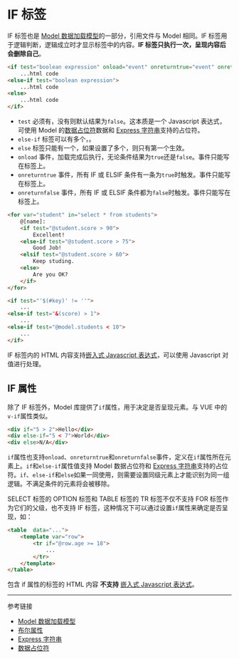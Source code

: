 # IF 标签

IF 标签也是 [Model 数据加载模型](/root.js/model.md)的一部分，引用文件与 Model 相同。IF 标签用于逻辑判断，逻辑成立时才显示标签中的内容。**IF 标签只执行一次，呈现内容后会删除自己**。

```html
<if test="boolean expression" onload="event" onreturntrue="event" onreturnfalse="event">
    ...html code
<else-if test="boolean expression">
    ...html code
<else>
    ...html code
</if>
```

* `test` 必须有，没有则默认结果为`false`。这本质是一个 Javascript 表达式，可使用 Model 的[数据占位符](/root.js/holder.md)数据和 [Express 字符串](/data/express.md)支持的占位符。
* `else-if` 标签可以有多个，。
* `else` 标签只能有一个，如果设置了多个，则只有第一个生效。
* `onload` 事件，加载完成后执行，无论条件结果为`true`还是`false`。事件只能写在标签上。
* `onreturntrue` 事件，所有 IF 或 ELSIF 条件有一条为`true`时触发。事件只能写在标签上。
* `onreturnfalse` 事件，所有 IF 或 ELSIF 条件都为`false`时触发。事件只能写在标签上。

```html
<for var="student" in="select * from students">
    @[name]: 
    <if test="@student.score > 90">
        Excellent!
    <else-if test="@student.score > 75">
        Good Job!
    <elsif test="@student.score > 60">
        Keep studing.
    <else>
        Are you OK?
    </if>
</for>

<if test="'$(#key)' != ''">
    ...
<else-if test="&(score) > 1">
    ...
<else-if test="@model.students < 10">
    ...
</if>
```

IF 标签内的 HTML 内容支持[嵌入式 Javascript 表达式](/root.js/express.md)，可以使用 Javascript 对值进行处理。

## IF 属性

除了 IF 标签外，Model 库提供了`if`属性，用于决定是否呈现元素。与 VUE 中的`v-if`属性类似。

```html
<div if="5 > 2">Hello</div>
<div else-if="5 < 7">World</div>
<div else>N/A</div>
```

`if`属性也支持`onload`、`onreturntrue`和`onreturnfalse`事件，定义在`if`属性所在元素上。`if`和`else-if`属性值支持 Model 数据占位符和 [Express 字符串](/data/express.md)支持的占位符。`if`、`else-if`和`else`如果一同使用，则需要设置同级元素上才能识别为同一组逻辑。不满足条件的元素将会被移除。

SELECT 标签的 OPTION 标签和 TABLE 标签的 TR 标签不仅不支持 FOR 标签作为它们的父级，也不支持 IF 标签，这种情况下可以通过设置`if`属性来确定是否呈现，如：

```html
<table  data="...">
    <template var="row">
        <tr if="@row.age >= 18">
            ...
        </tr>
    </template>
</table>
```

包含 if 属性的标签的 HTML 内容 **不支持** [嵌入式 Javascript 表达式](/root.js/express.md)。


---
参考链接

* [Model 数据加载模型](/root.js/model.md)
* [布尔属性](/root.js/boolean.md)
* [Express 字符串](/root.js/express.md)
* [数据占位符](/root.js/holder.md)